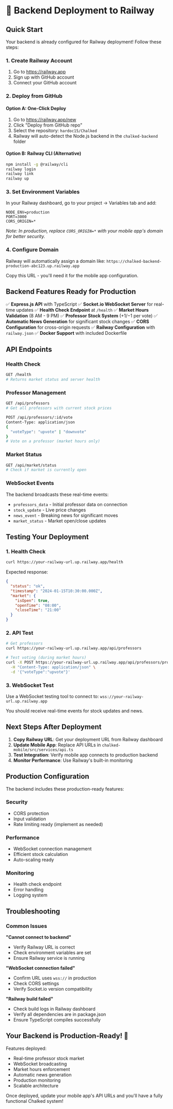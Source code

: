 # 🚀 Backend Deployment to Railway

## Quick Start

Your backend is already configured for Railway deployment! Follow these steps:

### 1. Create Railway Account
1. Go to https://railway.app
2. Sign up with GitHub account
3. Connect your GitHub account

### 2. Deploy from GitHub

#### Option A: One-Click Deploy
1. Go to https://railway.app/new
2. Click "Deploy from GitHub repo"
3. Select the repository: `hardoc15/Chalked`
4. Railway will auto-detect the Node.js backend in the `chalked-backend` folder

#### Option B: Railway CLI (Alternative)
```bash
npm install -g @railway/cli
railway login
railway link
railway up
```

### 3. Set Environment Variables

In your Railway dashboard, go to your project → Variables tab and add:

```
NODE_ENV=production
PORT=3000
CORS_ORIGIN=*
```

*Note: In production, replace `CORS_ORIGIN=*` with your mobile app's domain for better security.*

### 4. Configure Domain

Railway will automatically assign a domain like:
`https://chalked-backend-production-abc123.up.railway.app`

Copy this URL - you'll need it for the mobile app configuration.

## Backend Features Ready for Production

✅ **Express.js API** with TypeScript
✅ **Socket.io WebSocket Server** for real-time updates
✅ **Health Check Endpoint** at `/health`
✅ **Market Hours Validation** (8 AM - 9 PM)
✅ **Professor Stock System** (+$1/-$1 per vote)
✅ **Automatic News Generation** for significant stock changes
✅ **CORS Configuration** for cross-origin requests
✅ **Railway Configuration** with `railway.json`
✅ **Docker Support** with included Dockerfile

## API Endpoints

### Health Check
```bash
GET /health
# Returns market status and server health
```

### Professor Management
```bash
GET /api/professors
# Get all professors with current stock prices

POST /api/professors/:id/vote
Content-Type: application/json
{
  "voteType": "upvote" | "downvote"
}
# Vote on a professor (market hours only)
```

### Market Status
```bash
GET /api/market/status
# Check if market is currently open
```

### WebSocket Events

The backend broadcasts these real-time events:

- `professors_data` - Initial professor data on connection
- `stock_update` - Live price changes
- `news_event` - Breaking news for significant moves
- `market_status` - Market open/close updates

## Testing Your Deployment

### 1. Health Check
```bash
curl https://your-railway-url.up.railway.app/health
```

Expected response:
```json
{
  "status": "ok",
  "timestamp": "2024-01-15T10:30:00.000Z",
  "market": {
    "isOpen": true,
    "openTime": "08:00",
    "closeTime": "21:00"
  }
}
```

### 2. API Test
```bash
# Get professors
curl https://your-railway-url.up.railway.app/api/professors

# Test voting (during market hours)
curl -X POST https://your-railway-url.up.railway.app/api/professors/prof-1/vote \
  -H "Content-Type: application/json" \
  -d '{"voteType":"upvote"}'
```

### 3. WebSocket Test
Use a WebSocket testing tool to connect to:
`wss://your-railway-url.up.railway.app`

You should receive real-time events for stock updates and news.

## Next Steps After Deployment

1. **Copy Railway URL**: Get your deployment URL from Railway dashboard
2. **Update Mobile App**: Replace API URLs in `chalked-mobile/src/services/api.ts`
3. **Test Integration**: Verify mobile app connects to production backend
4. **Monitor Performance**: Use Railway's built-in monitoring

## Production Configuration

The backend includes these production-ready features:

### Security
- CORS protection
- Input validation
- Rate limiting ready (implement as needed)

### Performance
- WebSocket connection management
- Efficient stock calculation
- Auto-scaling ready

### Monitoring
- Health check endpoint
- Error handling
- Logging system

## Troubleshooting

### Common Issues

**"Cannot connect to backend"**
- Verify Railway URL is correct
- Check environment variables are set
- Ensure Railway service is running

**"WebSocket connection failed"**
- Confirm URL uses `wss://` in production
- Check CORS settings
- Verify Socket.io version compatibility

**"Railway build failed"**
- Check build logs in Railway dashboard
- Verify all dependencies are in package.json
- Ensure TypeScript compiles successfully

## Your Backend is Production-Ready! 🎉

Features deployed:
- Real-time professor stock market
- WebSocket broadcasting
- Market hours enforcement
- Automatic news generation
- Production monitoring
- Scalable architecture

Once deployed, update your mobile app's API URLs and you'll have a fully functional Chalked system!